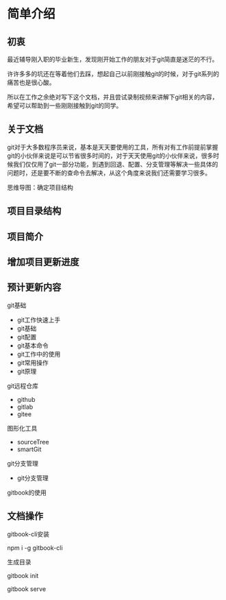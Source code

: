 # 简单介绍

## 初衷

最近辅导刚入职的毕业新生，发现刚开始工作的朋友对于git简直是迷茫的不行。

许许多多的坑还在等着他们去踩，想起自己以前刚接触git的时候，对于git系列的痛苦也是很心酸。

所以在工作之余绝对写下这个文档，并且尝试录制视频来讲解下git相关的内容，希望可以帮助到一些刚刚接触到git的同学。

## 关于文档

git对于大多数程序员来说，基本是天天要使用的工具，所有对有工作前提前掌握git的小伙伴来说是可以节省很多时间的，对于天天使用git的小伙伴来说，很多时候我们仅仅用了git一部分功能，到遇到回退、配置、分支管理等解决一些具体的问题时，还是要不断的查命令去解决，从这个角度来说我们还需要学习很多。

思维导图：确定项目结构


## 项目目录结构


## 项目简介

## 增加项目更新进度

## 预计更新内容

git基础
- git工作快速上手
- git基础
- git配置
- git基本命令
- git工作中的使用
- git常用操作
- git原理

git远程仓库

- github
- gitlab
- gitee

图形化工具
- sourceTree
- smartGit

git分支管理
- git分支管理

gitbook的使用

## 文档操作

gitbook-cli安装

npm i -g gitbook-cli

生成目录

gitbook init

gitbook serve